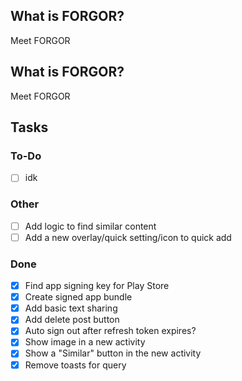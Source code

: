 ## What is FORGOR?
Meet FORGOR

## What is FORGOR?
Meet FORGOR

## Tasks

### To-Do
- [ ] idk

### Other
- [ ] Add logic to find similar content
- [ ] Add a new overlay/quick setting/icon to quick add

### Done
- [x] Find app signing key for Play Store
- [x] Create signed app bundle
- [x] Add basic text sharing
- [x] Add delete post button
- [x] Auto sign out after refresh token expires?
- [x] Show image in a new activity
- [x] Show a "Similar" button in the new activity
- [x] Remove toasts for query